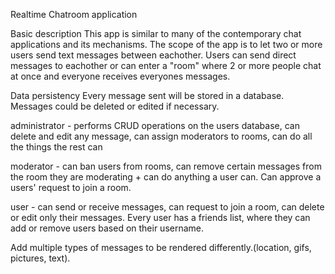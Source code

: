 Realtime Chatroom application

Basic description
This app is similar to many of the contemporary chat applications and its mechanisms. The scope of the app is to let two or more users send text messages between eachother. Users can send direct messages to eachother or can enter a "room" where 2 or more people chat at once and everyone receives everyones messages.

Data persistency
Every message sent will be stored in a database. Messages could be deleted or edited if necessary.

administrator - performs CRUD operations on the users database, can delete and edit any message, can assign moderators to rooms, can do all the things the rest can

moderator - can ban users from rooms, can remove certain messages from the room they are moderating + can do anything a user can. Can approve a users' request to join a room.

user - can send or receive messages, can request to join a room, can delete or edit only their messages.
Every user has a friends list, where they can add or remove users based on their username.

Add multiple types of messages to be rendered differently.(location, gifs, pictures, text).
